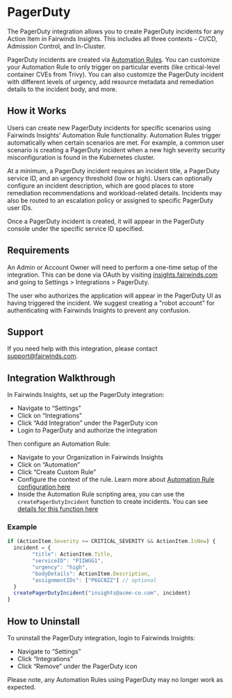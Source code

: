 # PagerDuty
The PagerDuty integration allows you to create PagerDuty incidents for
any Action Item in Fairwinds Insights. This includes all three contexts -
CI/CD, Admission Control, and In-Cluster.

PagerDuty incidents are created via [Automation Rules](/configure/policy/rules#pagerduty-incidents).
You can customize your Automation Rule to only trigger on particular events
(like critical-level container CVEs from Trivy). You can also customize the
PagerDuty incident with different levels of urgency, add resource metadata
and remediation details to the incident body, and more.

## How it Works
Users can create new PagerDuty incidents for specific scenarios using
Fairwinds Insights’ Automation Rule functionality. Automation Rules trigger
automatically when certain scenarios are met. For example, a common user
scenario is creating a PagerDuty incident when a new high severity security
misconfiguration is found in the Kubernetes cluster.

At a minimum, a PagerDuty incident requires an incident title, a PagerDuty
service ID, and an urgency threshold (low or high). Users can optionally
configure an incident description, which are good places to store remediation
recommendations and workload-related details. Incidents may also be routed to
an escalation policy or assigned to specific PagerDuty user IDs.

Once a PagerDuty incident is created, it will appear in the PagerDuty console
under the specific service ID specified.

## Requirements
An Admin or Account Owner will need to perform a one-time setup of the integration.
This can be done via OAuth by visiting
[insights.fairwinds.com](https://insights.fairwinds.com)
and going to Settings > Integrations > PagerDuty.

The user who authorizes the application will appear in the PagerDuty UI as
having triggered the incident. We suggest creating a "robot account" for authenticating
with Fairwinds Insights to prevent any confusion.

## Support
If you need help with this integration, please contact support@fairwinds.com.

## Integration Walkthrough

In Fairwinds Insights, set up the PagerDuty integration:
* Navigate to “Settings”
* Click on “Integrations”
* Click “Add Integration” under the PagerDuty icon
* Login to PagerDuty and authorize the integration

Then configure an Automation Rule:
* Navigate to your Organization in Fairwinds Insights
* Click on “Automation”
* Click “Create Custom Rule”
* Configure the context of the rule. Learn more about [Automation Rule configuration here](/configure/policy/rules#automation-rules)
* Inside the Automation Rule scripting area, you can use the `createPagerDutyIncident` function to create incidents. You can see [details for this function here](/configure/policy/rules#pagerduty-incidents)

### Example
```js
if (ActionItem.Severity >= CRITICAL_SEVERITY && ActionItem.IsNew) {
  incident = {
        "title": ActionItem.Title,
        "serviceID": "PIIWGG1",
        "urgency": "high",
        "bodyDetails": ActionItem.Description,
        "assignmentIDs": ["P6GC8ZZ"] // optional
  }
  createPagerDutyIncident("insights@acme-co.com", incident)
}

```

## How to Uninstall
To uninstall the PagerDuty integration, login to Fairwinds Insights:
* Navigate to “Settings”
* Click “Integrations”
* Click “Remove” under the PagerDuty icon

Please note, any Automation Rules using PagerDuty may no longer work as expected.

